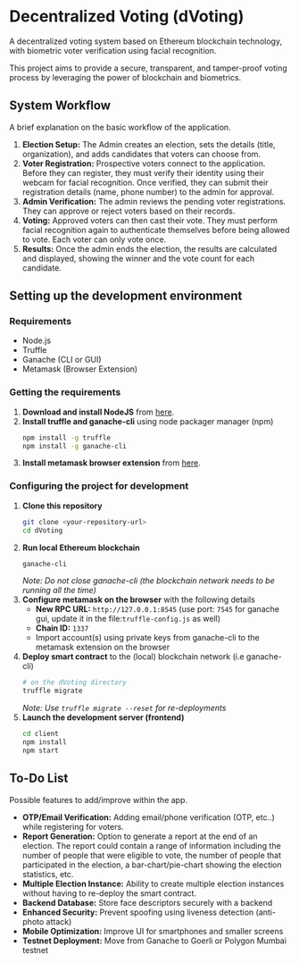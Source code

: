 # Decentralized Voting (dVoting)

A decentralized voting system based on Ethereum blockchain technology, with biometric voter verification using facial recognition.

This project aims to provide a secure, transparent, and tamper-proof voting process by leveraging the power of blockchain and biometrics.

## System Workflow

A brief explanation on the basic workflow of the application.

1.  **Election Setup:** The Admin creates an election, sets the details (title, organization), and adds candidates that voters can choose from.
2.  **Voter Registration:** Prospective voters connect to the application. Before they can register, they must verify their identity using their webcam for facial recognition. Once verified, they can submit their registration details (name, phone number) to the admin for approval.
3.  **Admin Verification:** The admin reviews the pending voter registrations. They can approve or reject voters based on their records.
4.  **Voting:** Approved voters can then cast their vote. They must perform facial recognition again to authenticate themselves before being allowed to vote. Each voter can only vote once.
5.  **Results:** Once the admin ends the election, the results are calculated and displayed, showing the winner and the vote count for each candidate.

## Setting up the development environment

### Requirements

*   Node.js
*   Truffle
*   Ganache (CLI or GUI)
*   Metamask (Browser Extension)

### Getting the requirements

1.  **Download and install NodeJS** from [here](https://nodejs.org/).
2.  **Install truffle and ganache-cli** using node packager manager (npm)
    ```bash
    npm install -g truffle
    npm install -g ganache-cli
    ```
3.  **Install metamask browser extension** from [here](https://metamask.io/).

### Configuring the project for development

1.  **Clone this repository**
    ```bash
    git clone <your-repository-url>
    cd dVoting
    ```
2.  **Run local Ethereum blockchain**
    ```bash
    ganache-cli
    ```
    *Note: Do not close ganache-cli (the blockchain network needs to be running all the time)*
3.  **Configure metamask on the browser** with the following details
    *   **New RPC URL:** `http://127.0.0.1:8545` (use port: `7545` for ganache gui, update it in the file:`truffle-config.js` as well)
    *   **Chain ID:** `1337`
    *   Import account(s) using private keys from ganache-cli to the metamask extension on the browser
4.  **Deploy smart contract** to the (local) blockchain network (i.e ganache-cli)
    ```bash
    # on the dVoting directory
    truffle migrate
    ```
    *Note: Use `truffle migrate --reset` for re-deployments*
5.  **Launch the development server (frontend)**
    ```bash
    cd client
    npm install
    npm start
    ```

## To-Do List

Possible features to add/improve within the app.

*   **OTP/Email Verification:** Adding email/phone verification (OTP, etc..) while registering for voters.
*   **Report Generation:** Option to generate a report at the end of an election. The report could contain a range of information including the number of people that were eligible to vote, the number of people that participated in the election, a bar-chart/pie-chart showing the election statistics, etc.
*   **Multiple Election Instance:** Ability to create multiple election instances without having to re-deploy the smart contract.
*   **Backend Database:** Store face descriptors securely with a backend
*   **Enhanced Security:** Prevent spoofing using liveness detection (anti-photo attack)
*   **Mobile Optimization:** Improve UI for smartphones and smaller screens
*   **Testnet Deployment:** Move from Ganache to Goerli or Polygon Mumbai testnet
